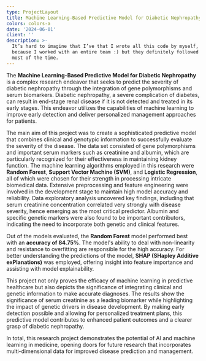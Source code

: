 ```yaml
---
type: ProjectLayout
title: Machine Learning-Based Predictive Model for Diabetic Nephropathy
colors: colors-a
date: '2024-06-01'
client: ''
description: >-
  It’s hard to imagine that I’ve that I wrote all this code by myself, probably
  because I worked with an entire team :) but they definitely followed my lead
  most of the time.
---
```

The **Machine Learning-Based Predictive Model for Diabetic Nephropathy** is a complex research endeavor that seeks to predict the severity of diabetic nephropathy through the integration of gene polymorphisms and serum biomarkers. Diabetic nephropathy, a severe complication of diabetes, can result in end-stage renal disease if it is not detected and treated in its early stages. This endeavor utilizes the capabilities of machine learning to improve early detection and deliver personalized management approaches for patients.

The main aim of this project was to create a sophisticated predictive model that combines clinical and genotypic information to successfully evaluate the severity of the disease. The data set consisted of gene polymorphisms and important serum markers such as creatinine and albumin, which are particularly recognized for their effectiveness in maintaining kidney function. The machine learning algorithms employed in this research were **Random Forest**, **Support Vector Machine (SVM)**, and **Logistic Regression**, all of which were chosen for their strength in processing intricate biomedical data. Extensive preprocessing and feature engineering were involved in the development stage to maintain high model accuracy and reliability. Data exploratory analysis uncovered key findings, including that serum creatinine concentration correlated very strongly with disease severity, hence emerging as the most critical predictor. Albumin and specific genetic markers were also found to be important contributors, indicating the need to incorporate both genetic and clinical features.

Out of the models evaluated, the **Random Forest** model performed best with an **accuracy of 84.75%**. The model's ability to deal with non-linearity and resistance to overfitting are responsible for the high accuracy. For better understanding the predictions of the model, **SHAP (SHapley Additive exPlanations)** was employed, offering insight into feature importance and assisting with model explainability.

This project not only proves the efficacy of machine learning in predictive healthcare but also depicts the significance of integrating clinical and genetic information to make accurate diagnoses. The results show the significance of serum creatinine as a leading biomarker while highlighting the impact of genetic drivers in disease development. By making early detection possible and allowing for personalized treatment plans, this predictive model contributes to enhanced patient outcomes and a clearer grasp of diabetic nephropathy.

In total, this research project demonstrates the potential of AI and machine learning in medicine, opening doors for future research that incorporates multi-dimensional data for improved disease prediction and management.
